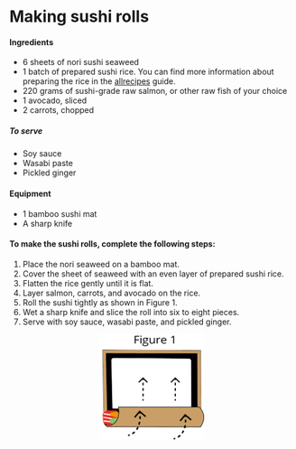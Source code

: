 # Making sushi rolls

#### Ingredients
* 6 sheets of nori sushi seaweed
* 1 batch of prepared sushi rice. You can find more information about preparing the rice in the [allrecipes](https://www.allrecipes.com/recipe/99211/perfect-sushi-rice/) guide.
* 220 grams of sushi-grade raw salmon, or other raw fish of your choice
* 1 avocado, sliced
* 2 carrots, chopped
##### To serve
* Soy sauce
* Wasabi paste
* Pickled ginger

#### Equipment
* 1 bamboo sushi mat
* A sharp knife

#### To make the sushi rolls, complete the following steps:

1. Place the nori seaweed on a bamboo mat.
2. Cover the sheet of seaweed with an even layer of prepared sushi rice.
3. Flatten the rice gently until it is flat.
4. Layer salmon, carrots, and avocado on the rice.
5. Roll the sushi tightly as shown in Figure 1. 
6. Wet a sharp knife and slice the roll into six to eight pieces.
7. Serve with soy sauce, wasabi paste, and pickled ginger.
<p align="center">
 <img src="Figure1.png" width="186" height="186" title="">
</p>
 
